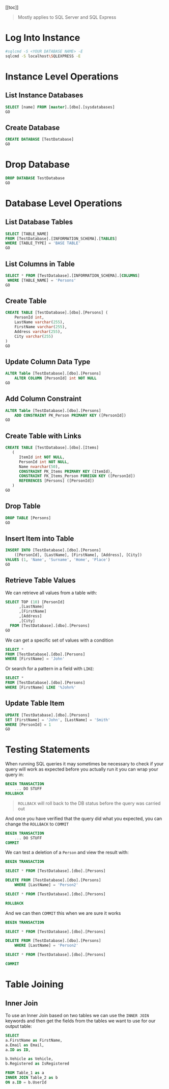 [[toc]]

> Mostly applies to SQL Server and SQL Express

# Log Into Instance

```bash
#sqlcmd -S <YOUR DATABASE NAME> -E
sqlcmd -S localhost\SQLEXPRESS -E
```

# Instance Level Operations

## List Instance Databases

```sql
SELECT [name] FROM [master].[dbo].[sysdatabases]
GO
```

## Create Database

```sql
CREATE DATABASE [TestDatabase]
GO
```

# Drop Database

```sql
DROP DATABASE TestDatabase
GO
```

# Database Level Operations

## List Database Tables

```sql
SELECT [TABLE_NAME]
FROM [TestDatabase].[INFORMATION_SCHEMA].[TABLES]
WHERE [TABLE_TYPE] = 'BASE TABLE'
GO
```

## List Columns in Table

```sql
SELECT * FROM [TestDatabase].[INFORMATION_SCHEMA].[COLUMNS]
 WHERE [TABLE_NAME] = 'Persons'
GO
```

## Create Table

```sql
CREATE TABLE [TestDatabase].[dbo].[Persons] (
    PersonId int,
    LastName varchar(255),
    FirstName varchar(255),
    Address varchar(255),
    City varchar(255)
)
GO
```

## Update Column Data Type

```sql
ALTER Table [TestDatabase].[dbo].[Persons]
	ALTER COLUMN [PersonId] int NOT NULL
GO
```

## Add Column Constraint

```sql
ALTER Table [TestDatabase].[dbo].[Persons]
	ADD CONSTRAINT PK_Person PRIMARY KEY ([PersonId])
GO
```

## Create Table with Links

```sql
CREATE TABLE [TestDatabase].[dbo].[Items]
   (
      ItemId int NOT NULL, 
	  PersonId int NOT NULL, 
	  Name nvarchar(50),
      CONSTRAINT PK_Items PRIMARY KEY (ItemId),
      CONSTRAINT FK_Items_Person FOREIGN KEY ([PersonId])
      REFERENCES [Persons] ([PersonId])
   )
GO
```

## Drop Table

```sql
DROP TABLE [Persons]
GO
```

## Insert Item into Table

```sql
INSERT INTO [TestDatabase].[dbo].[Persons]
    ([PersonId], [LastName], [FirstName], [Address], [City])
VALUES (1, 'Name', 'Surname', 'Home', 'Place')
GO
```

## Retrieve Table Values

We can retrieve all values from a table with:

```sql
SELECT TOP (10) [PersonId]
      ,[LastName]
      ,[FirstName]
      ,[Address]
      ,[City]
  FROM [TestDatabase].[dbo].[Persons]
GO
```

We can get a specific set of values with a condition

```sql
SELECT *
FROM [TestDatabase].[dbo].[Persons]
WHERE [FirstName] = 'John'
```

Or search for a pattern in a field with `LIKE`:

```sql
SELECT *
FROM [TestDatabase].[dbo].[Persons]
WHERE [FirstName] LIKE '%John%'
```

## Update Table Item

```sql
UPDATE [TestDatabase].[dbo].[Persons]
SET [FirstName] = 'John', [LastName] = 'Smith'
WHERE [PersonId] = 1
GO
```

# Testing Statements

When running SQL queries it may sometimes be necessary to check if your query will work as expected before you actually run it you can wrap your query in:

```sql
BEGIN TRANSACTION
    ... DO STUFF
ROLLBACK
```

> `ROLLBACK` will roll back to the DB status before the query was carried out

And once you have verified that the query did what you expected, you can change the `ROLLBACK` to `COMMIT`

```sql
BEGIN TRANSACTION
    ... DO STUFF
COMMIT
```

We can test a deletion of a `Person` and view the result with:

```sql
BEGIN TRANSACTION

SELECT * FROM [TestDatabase].[dbo].[Persons]

DELETE FROM [TestDatabase].[dbo].[Persons] 
	WHERE [LastName] = 'Person2'

SELECT * FROM [TestDatabase].[dbo].[Persons]

ROLLBACK
```

And we can then `COMMIT` this when we are sure it works

```sql
BEGIN TRANSACTION

SELECT * FROM [TestDatabase].[dbo].[Persons]

DELETE FROM [TestDatabase].[dbo].[Persons] 
	WHERE [LastName] = 'Person2'

SELECT * FROM [TestDatabase].[dbo].[Persons]

COMMIT
```

# Table Joining

## Inner Join

To use an Inner Join based on two tables we can use the `INNER JOIN` keywords and then get the fields from the tables we want to use for our output table:

```sql
SELECT
a.FirstName as FirstName,
a.Email as Email,
a.ID as ID,

b.Vehicle as Vehicle,
b.Registered as IsRegistered

FROM Table_1 as a 
INNER JOIN Table_2 as b
ON a.ID = b.UserId
```
